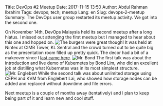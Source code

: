 Title: DevOps #2 Meetup
Date: 2017-11-15 13:50
Author: Abdul Rahman Ibrahim
Tags: devops; tech; meetup
Lang: en
Slug: devops-2-meetup
Summary: The DevOps user group restarted its meetup activity. We got into the second one.

On November 14th, DevOps Malaysia held its second meetup after a long hiatus. I missed out attending the first meetup but I managed to hear about this one and hopped on.
![The burgers were great though!]({filename}/images/devops-2-meetup/burger.jpg)
It was held at Nintex at CIMB Tower, KL Sentral and the crowd turned out to be quite big as the presentation room filled up pretty quick. The decor had a bit of a makeover since I [last came here](https://blog.xoxzo.com/2017/08/08/women-who-code-msia-workshop/).
![Mr. Bond]({filename}/images/devops-2-meetup/bond.jpg)
The first talk was about the introduction and live demo of Kubernetes by Bond Lim, who did an excellent job at distilling what Kubernetes was in its most simplest structure. 
![Mr. Englebert]({filename}/images/devops-2-meetup/englebert.jpg)
While the second talk was about unlimited storage using CEPH and KVM from Englebert Lai, who showed how storage nodes can be added and replaced without downtime and file errors.

Next meetup is a couple of months away (tentatively) and I plan to keep being part of it and learn new and cool stuff.
